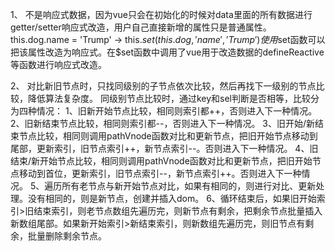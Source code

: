 1、
不是响应式数据，因为vue只会在初始化的时候对data里面的所有数据进行getter/setter响应式改造，用户自己直接新增的属性只是普通属性。
this.dog.name = 'Trump'  ->   this.$set(this.dog,'name','Trump')
使用$set函数可以把该属性改造为响应式。在$set函数中调用了vue用于改造数据的defineReactive等函数进行响应式改造。


2、
对比新旧节点时，只找同级别的子节点依次比较，然后再找下一级别的节点比较，降低算法复杂度。
同级别节点比较时，通过key和sel判断是否相等，比较分为四种情况：
1、旧新开始节点比较，相同则索引都++，否则进入下一种情况。
2、旧新结束节点比较，相同则索引都--，否则进入下一种情况。
3、旧开始/新结束节点比较，相同则调用pathVnode函数对比和更新节点，把旧开始节点移动到尾部，更新索引，旧节点索引++，新节点索引--。否则进入下一种情况。
4、旧结束/新开始节点比较，相同则调用pathVnode函数对比和更新节点，把旧开始节点移动到首位，更新索引，旧节点索引--，新节点索引++。否则进入下一种情况。
5、遍历所有老节点与新开始节点对比，如果有相同的，则进行对比、更新处理。没有相同的，则是新节点，创建并插入dom。
6、循环结束后，如果旧开始索引>旧结束索引，则老节点数组先遍历完，则新节点有剩余，把剩余节点批量插入新数组尾部。如果新开始索引>新结束索引，则新数组先遍历完，则旧节点有剩余，批量删除剩余节点。